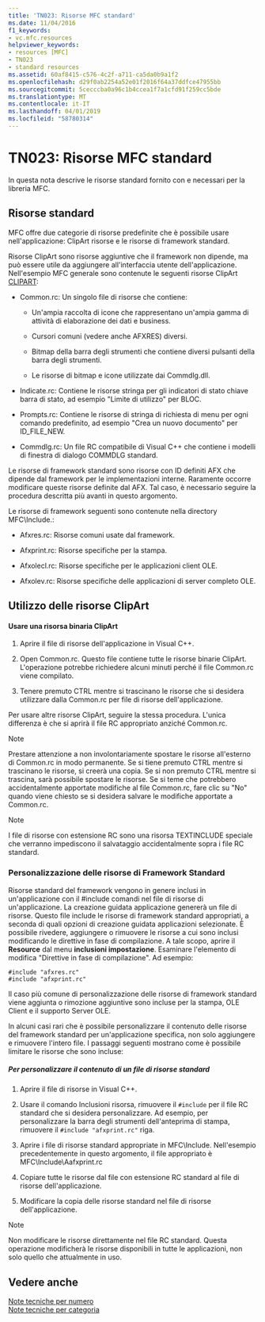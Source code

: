 ```yaml
---
title: 'TN023: Risorse MFC standard'
ms.date: 11/04/2016
f1_keywords:
- vc.mfc.resources
helpviewer_keywords:
- resources [MFC]
- TN023
- standard resources
ms.assetid: 60af8415-c576-4c2f-a711-ca5da0b9a1f2
ms.openlocfilehash: d29f0ab2254a52e01f2016f64a37ddfce47955bb
ms.sourcegitcommit: 5cecccba0a96c1b4ccea1f7a1cfd91f259cc5bde
ms.translationtype: MT
ms.contentlocale: it-IT
ms.lasthandoff: 04/01/2019
ms.locfileid: "58780314"
---
```

# <a name="tn023-standard-mfc-resources"></a>TN023: Risorse MFC standard

In questa nota descrive le risorse standard fornito con e necessari per la libreria MFC.

## <a name="standard-resources"></a>Risorse standard

MFC offre due categorie di risorse predefinite che è possibile usare nell'applicazione: ClipArt risorse e le risorse di framework standard.

Risorse ClipArt sono risorse aggiuntive che il framework non dipende, ma può essere utile da aggiungere all'interfaccia utente dell'applicazione. Nell'esempio MFC generale sono contenute le seguenti risorse ClipArt [CLIPART](../overview/visual-cpp-samples.md):

- Common.rc: Un singolo file di risorse che contiene:

   - Un'ampia raccolta di icone che rappresentano un'ampia gamma di attività di elaborazione dei dati e business.

   - Cursori comuni (vedere anche AFXRES) diversi.

   - Bitmap della barra degli strumenti che contiene diversi pulsanti della barra degli strumenti.

   - Le risorse di bitmap e icone utilizzate dai Commdlg.dll.

- Indicate.rc: Contiene le risorse stringa per gli indicatori di stato chiave barra di stato, ad esempio "Limite di utilizzo" per BLOC.

- Prompts.rc: Contiene le risorse di stringa di richiesta di menu per ogni comando predefinito, ad esempio "Crea un nuovo documento" per ID_FILE_NEW.

- Commdlg.rc: Un file RC compatibile di Visual C++ che contiene i modelli di finestra di dialogo COMMDLG standard.

Le risorse di framework standard sono risorse con ID definiti AFX che dipende dal framework per le implementazioni interne. Raramente occorre modificare queste risorse definite dal AFX. Tal caso, è necessario seguire la procedura descritta più avanti in questo argomento.

Le risorse di framework seguenti sono contenute nella directory MFC\Include.:

- Afxres.rc: Risorse comuni usate dal framework.

- Afxprint.rc: Risorse specifiche per la stampa.

- Afxolecl.rc: Risorse specifiche per le applicazioni client OLE.

- Afxolev.rc: Risorse specifiche delle applicazioni di server completo OLE.

## <a name="using-clip-art-resources"></a>Utilizzo delle risorse ClipArt

#### <a name="to-use-a-clip-art-binary-resource"></a>Usare una risorsa binaria ClipArt

1. Aprire il file di risorse dell'applicazione in Visual C++.

1. Open Common.rc. Questo file contiene tutte le risorse binarie ClipArt. L'operazione potrebbe richiedere alcuni minuti perché il file Common.rc viene compilato.

1. Tenere premuto CTRL mentre si trascinano le risorse che si desidera utilizzare dalla Common.rc per file di risorse dell'applicazione.

Per usare altre risorse ClipArt, seguire la stessa procedura. L'unica differenza è che si aprirà il file RC appropriato anziché Common.rc.

> [!NOTE]
>  Prestare attenzione a non involontariamente spostare le risorse all'esterno di Common.rc in modo permanente. Se si tiene premuto CTRL mentre si trascinano le risorse, si creerà una copia. Se si non premuto CTRL mentre si trascina, sarà possibile spostare le risorse. Se si teme che potrebbero accidentalmente apportate modifiche al file Common.rc, fare clic su "No" quando viene chiesto se si desidera salvare le modifiche apportate a Common.rc.

> [!NOTE]
>  I file di risorse con estensione RC sono una risorsa TEXTINCLUDE speciale che verranno impediscono il salvataggio accidentalmente sopra i file RC standard.

### <a name="customizing-standard-framework-resources"></a>Personalizzazione delle risorse di Framework Standard

Risorse standard del framework vengono in genere inclusi in un'applicazione con il #include comandi nel file di risorse di un'applicazione. La creazione guidata applicazione genererà un file di risorse. Questo file include le risorse di framework standard appropriati, a seconda di quali opzioni di creazione guidata applicazioni selezionate. È possibile rivedere, aggiungere o rimuovere le risorse a cui sono inclusi modificando le direttive in fase di compilazione. A tale scopo, aprire il **Resource** dal menu **inclusioni impostazione**. Esaminare l'elemento di modifica "Direttive in fase di compilazione". Ad esempio:

```
#include "afxres.rc"
#include "afxprint.rc"
```

Il caso più comune di personalizzazione delle risorse di framework standard viene aggiunta o rimozione aggiuntive sono incluse per la stampa, OLE Client e il supporto Server OLE.

In alcuni casi rari che è possibile personalizzare il contenuto delle risorse del framework standard per un'applicazione specifica, non solo aggiungere e rimuovere l'intero file. I passaggi seguenti mostrano come è possibile limitare le risorse che sono incluse:

##### <a name="to-customize-the-contents-of-a-standard-resource-file"></a>Per personalizzare il contenuto di un file di risorse standard

1. Aprire il file di risorse in Visual C++.

1. Usare il comando Inclusioni risorsa, rimuovere il `#include` per il file RC standard che si desidera personalizzare. Ad esempio, per personalizzare la barra degli strumenti dell'anteprima di stampa, rimuovere il `#include "afxprint.rc"` riga.

1. Aprire i file di risorse standard appropriate in MFC\Include. Nell'esempio precedentemente in questo argomento, il file appropriato è MFC\Include\Aafxprint.rc

1. Copiare tutte le risorse dal file con estensione RC standard al file di risorse dell'applicazione.

1. Modificare la copia delle risorse standard nel file di risorse dell'applicazione.

> [!NOTE]
>  Non modificare le risorse direttamente nel file RC standard. Questa operazione modificherà le risorse disponibili in tutte le applicazioni, non solo quello che attualmente in uso.

## <a name="see-also"></a>Vedere anche

[Note tecniche per numero](../mfc/technical-notes-by-number.md)<br/>
[Note tecniche per categoria](../mfc/technical-notes-by-category.md)
